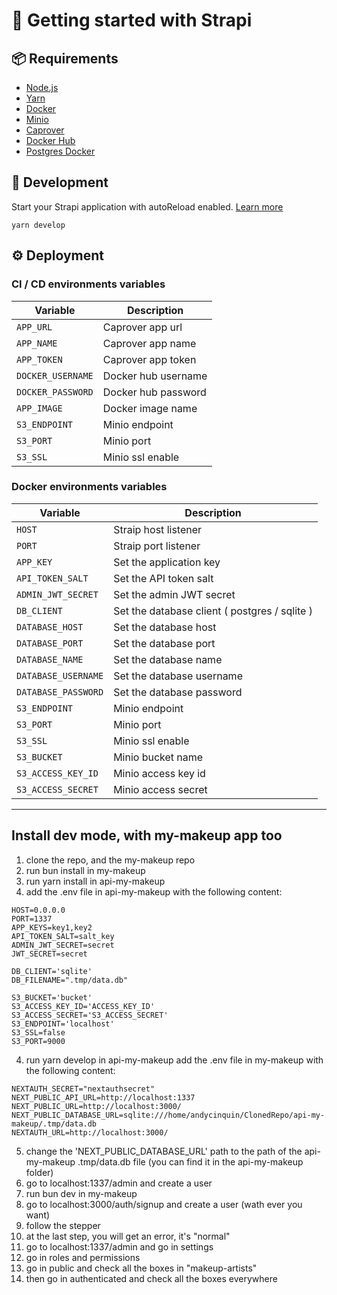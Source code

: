 # 🚀 Getting started with Strapi

## 📦 Requirements

- [Node.js](https://nodejs.org/en/download/)
- [Yarn](https://yarnpkg.com/getting-started/install)
- [Docker](https://docs.docker.com/get-docker/)
- [Minio](https://docs.min.io/docs/minio-docker-quickstart-guide.html)
- [Caprover](https://caprover.com/docs/get-started.html)
- [Docker Hub](https://hub.docker.com/)
- [Postgres Docker](https://hub.docker.com/_/postgres)

## 🧰 Development

Start your Strapi application with autoReload
enabled. [Learn more](https://docs.strapi.io/developer-docs/latest/developer-resources/cli/CLI.html#strapi-develop)

```
yarn develop
```

## ⚙️ Deployment

### CI / CD environments variables

| Variable          | Description         |
| ----------------- | ------------------- |
| `APP_URL`         | Caprover app url    |
| `APP_NAME`        | Caprover app name   |
| `APP_TOKEN`       | Caprover app token  |
| `DOCKER_USERNAME` | Docker hub username |
| `DOCKER_PASSWORD` | Docker hub password |
| `APP_IMAGE`       | Docker image name   |
| `S3_ENDPOINT`     | Minio endpoint      |
| `S3_PORT`         | Minio port          |
| `S3_SSL`          | Minio ssl enable    |

### Docker environments variables

| Variable            | Description                                   |
| ------------------- | --------------------------------------------- |
| `HOST`              | Straip host listener                          |
| `PORT`              | Straip port listener                          |
| `APP_KEY`           | Set the application key                       |
| `API_TOKEN_SALT`    | Set the API token salt                        |
| `ADMIN_JWT_SECRET`  | Set the admin JWT secret                      |
| `DB_CLIENT`         | Set the database client ( postgres / sqlite ) |
| `DATABASE_HOST`     | Set the database host                         |
| `DATABASE_PORT`     | Set the database port                         |
| `DATABASE_NAME`     | Set the database name                         |
| `DATABASE_USERNAME` | Set the database username                     |
| `DATABASE_PASSWORD` | Set the database password                     |
| `S3_ENDPOINT`       | Minio endpoint                                |
| `S3_PORT`           | Minio port                                    |
| `S3_SSL`            | Minio ssl enable                              |
| `S3_BUCKET`         | Minio bucket name                             |
| `S3_ACCESS_KEY_ID`  | Minio access key id                           |
| `S3_ACCESS_SECRET`  | Minio access secret                           |


---

## Install dev mode, with my-makeup app too
1. clone the repo, and the my-makeup repo
2. run bun install in my-makeup
3. run yarn install in api-my-makeup
4. add the .env file in api-my-makeup
    with the following content:
```
HOST=0.0.0.0
PORT=1337
APP_KEYS=key1,key2
API_TOKEN_SALT=salt_key
ADMIN_JWT_SECRET=secret
JWT_SECRET=secret

DB_CLIENT='sqlite'
DB_FILENAME=".tmp/data.db"

S3_BUCKET='bucket'
S3_ACCESS_KEY_ID='ACCESS_KEY_ID'
S3_ACCESS_SECRET='S3_ACCESS_SECRET'
S3_ENDPOINT='localhost'
S3_SSL=false
S3_PORT=9000
```
4. run yarn develop in api-my-makeup
add the .env file in my-makeup
    with the following content:
```
NEXTAUTH_SECRET="nextauthsecret"
NEXT_PUBLIC_API_URL=http://localhost:1337
NEXT_PUBLIC_URL=http://localhost:3000/
NEXT_PUBLIC_DATABASE_URL=sqlite:///home/andycinquin/ClonedRepo/api-my-makeup/.tmp/data.db
NEXTAUTH_URL=http://localhost:3000/
```
5. change the 'NEXT_PUBLIC_DATABASE_URL' path to the path of the api-my-makeup .tmp/data.db file (you can find it in the api-my-makeup folder)
6. go to localhost:1337/admin and create a user 
7. run bun dev in my-makeup
8. go to localhost:3000/auth/signup and create a user (wath ever you want)
9. follow the stepper
10. at the last step, you will get an error, it's "normal"
11. go to localhost:1337/admin and go in settings
12. go in roles and permissions
13. go in public and check all the boxes in "makeup-artists"
14. then go in authenticated and check all the boxes everywhere
